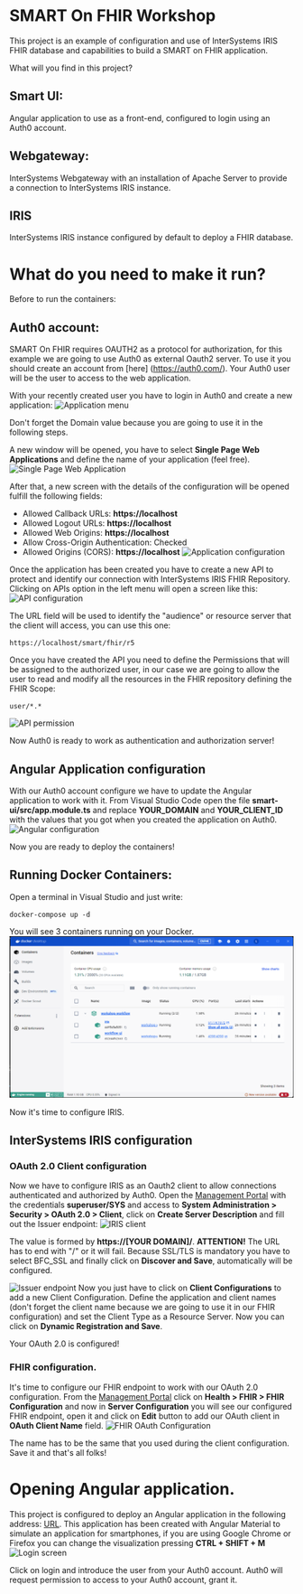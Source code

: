 # SMART On FHIR Workshop
This project is an example of configuration and use of InterSystems IRIS FHIR database and capabilities to build a SMART on FHIR application.

What will you find in this project?

## Smart UI:
Angular application to use as a front-end, configured to login using an Auth0 account.

## Webgateway:
InterSystems Webgateway with an installation of Apache Server to provide a connection to InterSystems IRIS instance.

## IRIS
InterSystems IRIS instance configured by default to deploy a FHIR database.

# What do you need to make it run?

Before to run the containers:

## Auth0 account:
SMART On FHIR requires OAUTH2 as a protocol for authorization, for this example we are going to use Auth0 as external Oauth2 server. To use it you should create an account from [here] (https://auth0.com/). Your Auth0 user will be the user to access to the web application.

With your recently created user you have to login in Auth0 and create a new application:
![Application menu](/images/application.png)

Don't forget the Domain value because you are going to use it in the following steps.

A new window will be opened, you have to select **Single Page Web Applications** and define the name of your application (feel free).
![Single Page Web Application](/images/new_application.png)

After that, a new screen with the details of the configuration will be opened fulfill the following fields: 
* Allowed Callback URLs: **https://localhost**
* Allowed Logout URLs: **https://localhost**
* Allowed Web Origins: **https://localhost**
* Allow Cross-Origin Authentication: Checked
* Allowed Origins (CORS): **https://localhost**
![Application configuration](/images/creating_application.png)

Once the application has been created you have to create a new API to protect and identify our connection with InterSystems IRIS FHIR Repository. Clicking on APIs option in the left menu will open a screen like this:
![API configuration](/images/new_api.png)

The URL field will be used to identify the "audience" or resource server that the client will access, you can use this one:
```
https://localhost/smart/fhir/r5
```
Once you have created the API you need to define the Permissions that will be assigned to the authorized user, in our case we are going to allow the user to read and modify all the resources in the FHIR repository defining the FHIR Scope:
```
user/*.*
```
![API permission](/images/api_permission.png)

Now Auth0 is ready to work as authentication and authorization server!

## Angular Application configuration

With our Auth0 account configure we have to update the Angular application to work with it. From Visual Studio Code open the file **smart-ui/src/app.module.ts** and replace **YOUR_DOMAIN** and **YOUR_CLIENT_ID** with the values that you got when you created the application on Auth0.
![Angular configuration](/images/angular_configuration.png)

Now you are ready to deploy the containers!

## Running Docker Containers:

Open a terminal in Visual Studio and just write:
```
docker-compose up -d
```

You will see 3 containers running on your Docker.
![Docker Desktop](/images/docker_running.png)

Now it's time to configure IRIS.

## InterSystems IRIS configuration

### OAuth 2.0 Client configuration

Now we have to configure IRIS as an Oauth2 client to allow connections authenticated and authorized by Auth0. 
Open the [Management Portal](https://localhost:8443/csp/sys/%25CSP.Portal.Home.zen) with the credentials **superuser/SYS** and access to **System Administration > Security > OAuth 2.0 > Client**, click on **Create Server Description** and fill out the Issuer endpoint:
![IRIS client](/images/iris_client.png)

The value is formed by **https://[YOUR DOMAIN]/**. **ATTENTION!** The URL has to end with "/" or it will fail. Because SSL/TLS is mandatory you have to select BFC_SSL and finally click on **Discover and Save**, automatically will be configured. 

![Issuer endpoint](/images/issuer_endpoint.png)
Now you just have to click on **Client Configurations** to add a new Client Configuration. Define the application and client names (don't forget the client name because we are going to use it in our FHIR configuration) and set the Client Type as a Resource Server. Now you can click on **Dynamic Registration and Save**.

Your OAuth 2.0 is configured!

### FHIR configuration.

It's time to configure our FHIR endpoint to work with our OAuth 2.0 configuration. From the [Management Portal](https://localhost:8443/csp/sys/%25CSP.Portal.Home.zen) click on **Health > FHIR > FHIR Configuration** and now in **Server Configuration** you will see our configured FHIR endpoint, open it and click on **Edit** button to add our OAuth client in **OAuth Client Name** field.
![FHIR OAuth Configuration](/images/fhir_oauth_configuration.png)

The name has to be the same that you used during the client configuration. Save it and that's all folks! 

# Opening Angular application.

This project is configured to deploy an Angular application in the following address: [URL](https://localhost). This application has been created with Angular Material to simulate an application for smartphones, if you are using Google Chrome or Firefox you can change the visualization pressing **CTRL + SHIFT + M**
![Login screen](/images/login_smart.png)

Click on login and introduce the user from your Auth0 account. Auth0 will request permission to access to your Auth0 account, grant it.